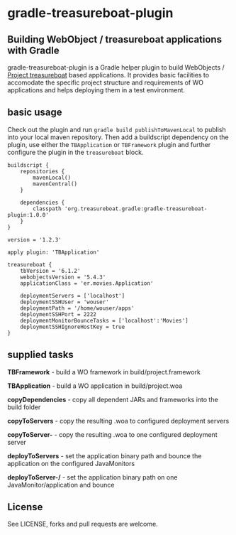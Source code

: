 # gradle-treasureboat-plugin
## Building WebObject / treasureboat applications with Gradle


gradle-treasureboat-plugin is a Gradle helper plugin to build WebObjects / [Project treasureboat](http://www.wocommunity.org) based applications. It provides basic facilities to accomodate the specific project structure and requirements of WO applications and helps deploying them in a test environment.

## basic usage

Check out the plugin and run `gradle build publishToMavenLocal` to publish into your local maven repository. Then add a buildscript dependency on the plugin, use either the `TBApplication` or `TBFramework` plugin and further configure the plugin in the `treasureboat` block.

	buildscript {
		repositories {
			mavenLocal()
			mavenCentral()
		}

		dependencies {
			classpath 'org.treasureboat.gradle:gradle-treasureboat-plugin:1.0.0'
		}
	}

	version = '1.2.3'

	apply plugin: 'TBApplication'

	treasureboat {
		tbVersion = '6.1.2'
		webobjectsVersion = '5.4.3'
		applicationClass = 'er.movies.Application'

		deploymentServers = ['localhost']
		deploymentSSHUser = 'wouser'
		deploymentPath = '/home/wouser/apps'
		deploymentSSHPort = 2222
		deploymentMonitorBounceTasks = ['localhost':'Movies']
		deploymentSSHIgnoreHostKey = true
	}


## supplied tasks

**TBFramework** - build a WO framework in build/project.framework

**TBApplication** - build a WO application in build/project.woa

**copyDependencies** - copy all dependent JARs and frameworks into the build folder

**copyToServers** - copy the resulting .woa to configured deployment servers

**copyToServer-<servername>** - copy the resulting .woa to one configured deployment server

**deployToServers** - set the application binary path and bounce the application on the configured JavaMonitors

**deployToServer-<servername>/<applicationName>** - set the application binary path on one JavaMonitor/application and bounce

## License

See LICENSE, forks and pull requests are welcome.